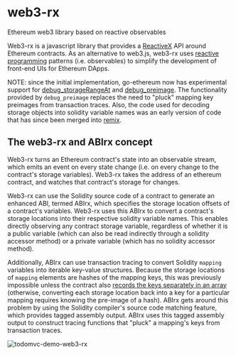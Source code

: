 # web3-rx
Ethereum web3 library based on reactive observables

Web3-rx is a javascript library that provides a [ReactiveX](http://reactivex.io/) API around Ethereum contracts. As an alternative to web3.js, web3-rx uses [reactive programming](https://gist.github.com/staltz/868e7e9bc2a7b8c1f754) patterns (i.e. observables) to simplify the development of front-end UIs for Ethereum DApps.

NOTE: since the initial implementation, go-ethereum now has experimental support for [debug_storageRangeAt](https://github.com/ethereum/go-ethereum/pull/3407) and [debug_preimage](https://github.com/ethereum/go-ethereum/pull/3543). The functionality provided by `debug_preimage` replaces the need to "pluck" mapping key preimages from transaction traces. Also, the code used for decoding storage objects into solidity variable names was an early version of code that has since been merged into [remix](https://github.com/ethereum/remix/tree/8f6ad3f4d39071edad9412e7a52e509c55a3737d/src/solidity).

## The web3-rx and ABIrx concept

Web3-rx turns an Ethereum contract's state into an observable stream, which emits an event on every state change (i.e. on every change to the contract's storage variables). Web3-rx takes the address of an ethereum contract, and watches that contract's storage for changes.

Web3-rx can use the Solidity source code of a contract to generate an enhanced ABI, termed ABIrx, which specifies the storage location offsets of a contract's variables. Web3-rx uses this ABIrx to convert a contract's storage locations into their respective solidity variable names. This enables directly observing any contract storage variable, regardless of whether it is a public variable (which can also be read indirectly through a solidity accessor method) or a private variable (which has no solidity accessor method).

Additionally, ABIrx can use transaction tracing to convert Solidity `mapping` variables into iterable key-value structures. Because the storage locations of `mapping` elements are hashes of the mapping keys, this was previously impossible unless the contract also [records the keys separately in an array](http://ethereum.stackexchange.com/questions/2943/how-to-create-an-iterable-key-value-structure-in-solidity) (otherwise, converting each storage location back into a key for a particular mapping requires knowing the pre-image of a hash). ABIrx gets around this problem by using the Solidity compiler's source code matching feature, which provides tagged assembly output. ABIrx uses this tagged assembly output to construct tracing functions that "pluck" a mapping's keys from transaction traces.

![todomvc-demo-web3-rx](https://cloud.githubusercontent.com/assets/997681/23591968/648bfe82-01c7-11e7-9a70-f0079aabce75.gif)

